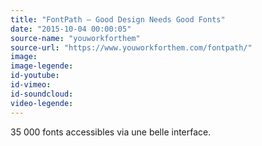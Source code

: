 ```yaml
---
title: "FontPath – Good Design Needs Good Fonts"
date: "2015-10-04 00:00:05"
source-name: "youworkforthem"
source-url: "https://www.youworkforthem.com/fontpath/"
image:
image-legende:
id-youtube:
id-vimeo:
id-soundcloud:
video-legende:
---
```

35 000 fonts accessibles via une belle interface.

